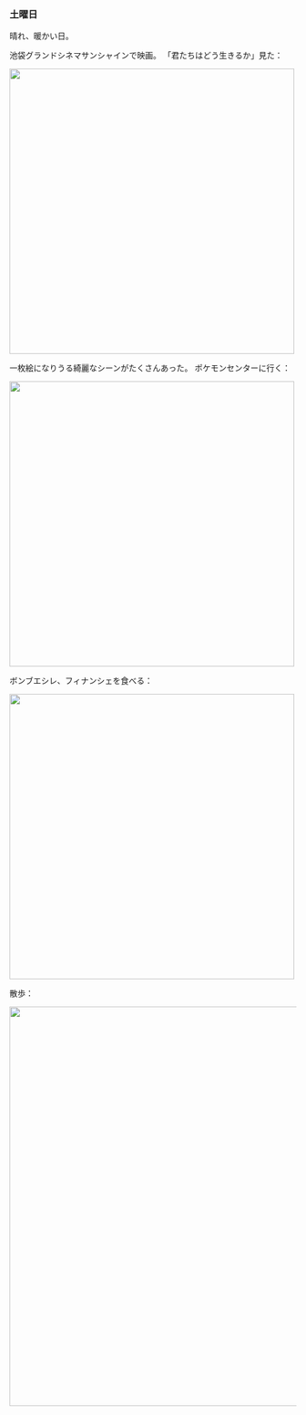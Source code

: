 ### 土曜日

晴れ、暖かい日。

池袋グランドシネマサンシャインで映画。
「君たちはどう生きるか」見た：

<img src="https://i.imgur.com/2aGaFs4.jpg" width="500">

一枚絵になりうる綺麗なシーンがたくさんあった。
ポケモンセンターに行く：

<img src="https://i.imgur.com/eZl1Ir2.jpg" width="500">

ボンブエシレ、フィナンシェを食べる：

<img src="https://i.imgur.com/NlSKcQT.jpg" width="500">

散歩：

<img src="https://i.imgur.com/b2gakGo.jpg" width="700">
